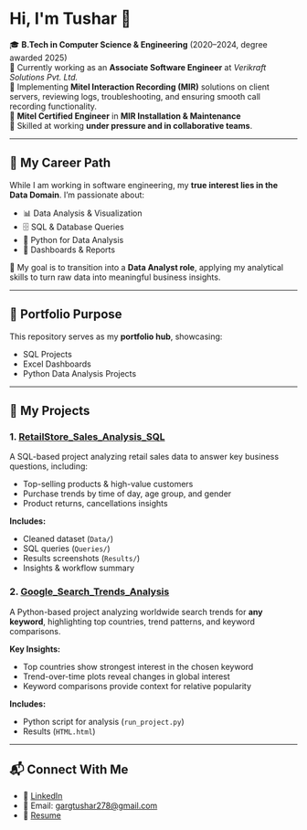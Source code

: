 # Hi, I'm Tushar 👋  

🎓 **B.Tech in Computer Science & Engineering** (2020–2024, degree awarded 2025)  
💼 Currently working as an **Associate Software Engineer** at *Verikraft Solutions Pvt. Ltd.*  
📌 Implementing **Mitel Interaction Recording (MIR)** solutions on client servers, reviewing logs, troubleshooting, and ensuring smooth call recording functionality.  
🏅 **Mitel Certified Engineer** in **MIR Installation & Maintenance**  
🤝 Skilled at working **under pressure and in collaborative teams**.  

---

## 🔹 My Career Path  
While I am working in software engineering, my **true interest lies in the Data Domain**. I’m passionate about:  

- 📊 Data Analysis & Visualization  
- 🗄️ SQL & Database Queries  
- 🐍 Python for Data Analysis  
- 📑 Dashboards & Reports  

🎯 My goal is to transition into a **Data Analyst role**, applying my analytical skills to turn raw data into meaningful business insights.  

---

## 🔹 Portfolio Purpose  
This repository serves as my **portfolio hub**, showcasing:  

- SQL Projects  
- Excel Dashboards  
- Python Data Analysis Projects  

---

## 🔹 My Projects  

### 1. [RetailStore_Sales_Analysis_SQL](https://github.com/Tushar805/RetailStore_Sales_Analysis_SQL)
A SQL-based project analyzing retail sales data to answer key business questions, including:  
- Top-selling products & high-value customers  
- Purchase trends by time of day, age group, and gender  
- Product returns, cancellations insights  

**Includes:**  
- Cleaned dataset (`Data/`)  
- SQL queries (`Queries/`)  
- Results screenshots (`Results/`)  
- Insights & workflow summary  


### 2. [Google_Search_Trends_Analysis](https://github.com/Tushar805/Search_Trend_Analysis.git)
A Python-based project analyzing worldwide search trends for **any keyword**, highlighting top countries, trend patterns, and keyword comparisons.  

**Key Insights:**  
- Top countries show strongest interest in the chosen keyword  
- Trend-over-time plots reveal changes in global interest  
- Keyword comparisons provide context for relative popularity

**Includes:**  
- Python script for analysis (`run_project.py`) 
- Results (`HTML.html`) 

---

## 📬 Connect With Me  
- 💼 [LinkedIn](https://www.linkedin.com/in/tushar-garg-083470286) 
- 📧 Email: gargtushar278@gmail.com 
- 📂 [Resume](link-to-your-resume.pdf)  


